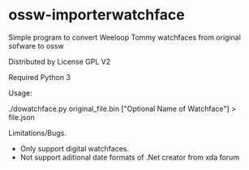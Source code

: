 # ossw-importerwatchface
Simple program to convert Weeloop Tommy watchfaces from original sofware to ossw

Distributed by License GPL V2

Required Python 3

Usage:

./dowatchface.py original_file.bin ["Optional Name of Watchface"] > file.json

Limitations/Bugs.
- Only support digital watchfaces.
- Not support aditional date formats of .Net creator from xda forum
